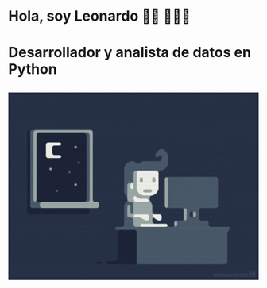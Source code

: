 # Hola, soy Leonardo 👋🏻 👨🏻‍💻

# Desarrollador y analista de datos en Python

##  <a href="https://github.com/lcastiglione"><img align="center" width="700" src="programmer.gif"></a>
